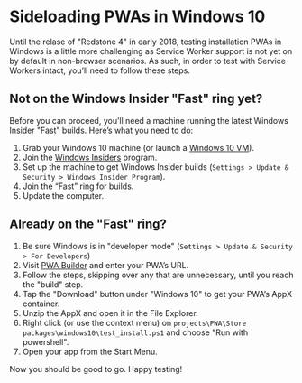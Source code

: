 # Sideloading PWAs in Windows 10

Until the relase of "Redstone 4" in early 2018, testing installation PWAs in  Windows is a little more challenging as Service Worker support is not yet on by default in non-browser scenarios. As such, in order to test with Service Workers intact, you’ll need to follow these steps.

## Not on the Windows Insider "Fast" ring yet?

Before you can proceed, you’ll need a machine running the latest Windows Insider "Fast" builds. Here’s what you need to do:

1. Grab your Windows 10 machine (or launch a [Windows 10 VM](https://developer.microsoft.com/en-us/microsoft-edge/tools/vms/)).
2. Join the [Windows Insiders](https://insider.windows.com/en-us/) program.
3. Set up the machine to get Windows Insider builds (`Settings > Update & Security > Windows Insider Program`).
4. Join the “Fast” ring for builds.
5. Update the computer.

## Already on the "Fast" ring?

1. Be sure Windows is in "developer mode" (`Settings > Update & Security > For Developers`)
2. Visit [PWA Builder](https://preview.pwabuilder.com) and enter your PWA’s URL.
3. Follow the steps, skipping over any that are unnecessary, until you reach the "build" step.
4. Tap the "Download" button under "Windows 10" to get your PWA’s AppX container.
5. Unzip the AppX and open it in the File Explorer.
6. Right click (or use the context menu) on `projects\PWA\Store packages\windows10\test_install.ps1` and choose "Run with powershell".
7. Open your app from the Start Menu.

Now you should be good to go. Happy testing!